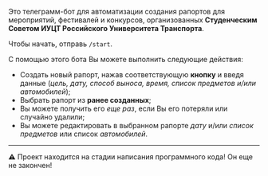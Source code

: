 Это телеграмм-бот для автоматизации создания рапортов для мероприятий, фестивалей и конкурсов, организованных **Студенческим Советом ИУЦТ Российского Университета Транспорта**.

Чтобы начать, отправь `/start`.

С помощью этого бота Вы можете выполнить следующие действия:
- Создать новый рапорт, нажав соответствующую **кнопку** и введя данные (*цель, дату, способ выноса, время, список предметов и/или автомобилей*);
- Выбрать рапорт из **ранее созданных**;
- Вы можете получить его *еще раз*, если Вы его потеряли или случайно удалили;
- Вы можете редактировать в выбранном рапорте *дату* и/или *список предметов* или список *автомобилей*.

____
⚠ Проект находится на стадии написания программного кода! Он еще не закончен!